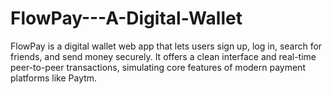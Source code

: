 # FlowPay---A-Digital-Wallet
FlowPay is a digital wallet web app that lets users sign up, log in, search for friends, and send money securely. It offers a clean interface and real-time peer-to-peer transactions, simulating core features of modern payment platforms like Paytm.
